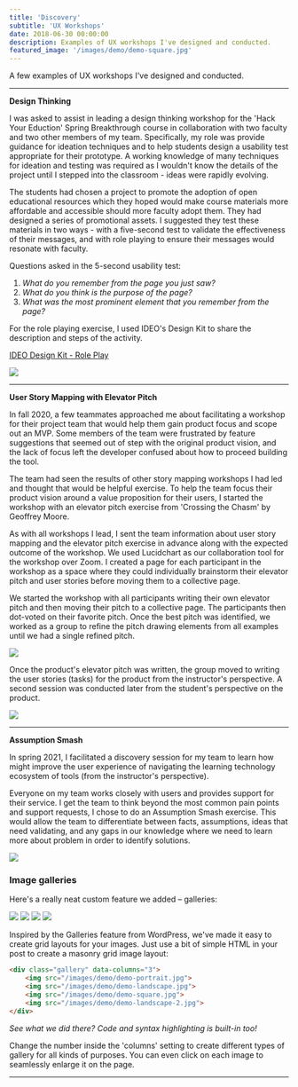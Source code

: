 ```yaml
---
title: 'Discovery'
subtitle: 'UX Workshops'
date: 2018-06-30 00:00:00
description: Examples of UX workshops I've designed and conducted.
featured_image: '/images/demo/demo-square.jpg'
---
```



A few examples of UX workshops I've designed and conducted.

---

**Design Thinking**

I was asked to assist in leading a design thinking workshop for the 'Hack Your Eduction' Spring Breakthrough course in collaboration with two faculty and two other members of my team. Specifically, my role was provide guidance for ideation techniques and to help students design a usability test appropriate for their prototype.  A working knowledge of many techniques for ideation and testing was required as I wouldn't know the details of the project until I stepped into the classroom - ideas were rapidly evolving.

The students had chosen a project to promote the adoption of open educational resources which they hoped would make course materials more affordable and accessible should more faculty adopt them.  They had designed a series of promotional assets.  I suggested they test these materials in two ways - with a five-second test to validate the effectiveness of their messages, and with role playing to ensure their messages would resonate with faculty.

Questions asked in the 5-second usability test:

1. *What do you remember from the page you just saw?*
2. *What do you think is the purpose of the page?*
3. *What was the most prominent element that you remember from the page?*

For the role playing exercise, I used IDEO's Design Kit to share the description and steps of the activity.

[IDEO Design Kit - Role Play](https://www.designkit.org/methods/36)

![](/images/discovery/)

---

**User Story Mapping with Elevator Pitch**

In fall 2020, a few teammates approached me about facilitating a workshop for their project team that would help them gain product focus and scope out an MVP.  Some members of the team were frustrated by feature suggestions that seemed out of step with the original product vision, and the lack of focus left the developer confused about how to proceed building the tool.

The team had seen the results of other story mapping workshops I had led and thought that would be helpful exercise.  To help the team focus their product vision around a value proposition for their users, I started the workshop with an elevator pitch exercise from 'Crossing the Chasm' by Geoffrey Moore.

As with all workshops I lead, I sent the team information about user story mapping and the elevator pitch exercise in advance along with the expected outcome of the workshop.  We used Lucidchart as our collaboration tool for the workshop over Zoom. I created a page for each participant in the workshop as a space where they could individually brainstorm their elevator pitch and user stories before moving them to a collective page.

We started the workshop with all participants writing their own elevator pitch and then moving their pitch to a collective page.  The participants then dot-voted on their favorite pitch.  Once the best pitch was identified, we worked as a group to refine the pitch drawing elements from all examples until we had a single refined pitch.

![](/images/discovery/nudge_elevator_pitch.png)

Once the product's elevator pitch was written, the group moved to writing the user stories (tasks) for the product from the instructor's perspective.  A second session was conducted later from the student's perspective on the product.

![](/images/discovery/nudge_story_map.png)

---

**Assumption Smash**

In spring 2021, I facilitated a discovery session for my team to learn how might improve the user experience of navigating the learning technology ecosystem of tools (from the instructor's perspective).

Everyone on my team works closely with users and provides support for their service.  I get the team to think beyond the most common pain points and support requests, I chose to do an Assumption Smash exercise. This would allow the team to differentiate between facts, assumptions, ideas that need validating, and any gaps in our knowledge where we need to learn more about problem in order to identify solutions.

![](/images/discover/assumption_smash_workshop.png)


### Image galleries

Here's a really neat custom feature we added – galleries:

<div class="gallery" data-columns="3">
	<img src="/images/demo/demo-portrait.jpg">
	<img src="/images/demo/demo-landscape.jpg">
	<img src="/images/demo/demo-square.jpg">
	<img src="/images/demo/demo-landscape-2.jpg">
</div>

Inspired by the Galleries feature from WordPress, we've made it easy to create grid layouts for your images. Just use a bit of simple HTML in your post to create a masonry grid image layout:

```html
<div class="gallery" data-columns="3">
    <img src="/images/demo/demo-portrait.jpg">
    <img src="/images/demo/demo-landscape.jpg">
    <img src="/images/demo/demo-square.jpg">
    <img src="/images/demo/demo-landscape-2.jpg">
</div>
```

*See what we did there? Code and syntax highlighting is built-in too!*

Change the number inside the 'columns' setting to create different types of gallery for all kinds of purposes. You can even click on each image to seamlessly enlarge it on the page.

---
